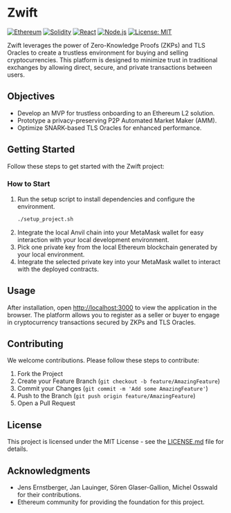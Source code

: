 # Zwift

[![Ethereum](https://img.shields.io/badge/Ethereum-L2-brightgreen)](https://ethereum.org/)
[![Solidity](https://img.shields.io/badge/Solidity-0.8.x-blue.svg)](https://soliditylang.org/)
[![React](https://img.shields.io/badge/React-17.x-61DAFB.svg)](https://reactjs.org/)
[![Node.js](https://img.shields.io/badge/Node.js-14.x-339933.svg)](https://nodejs.org/)
[![License: MIT](https://img.shields.io/badge/License-MIT-yellow.svg)](https://github.com/opex-research/zwift/blob/main/LICENSE)

Zwift leverages the power of Zero-Knowledge Proofs (ZKPs) and TLS Oracles to create a trustless environment for buying and selling cryptocurrencies. This platform is designed to minimize trust in traditional exchanges by allowing direct, secure, and private transactions between users.

## Objectives

- Develop an MVP for trustless onboarding to an Ethereum L2 solution.
- Prototype a privacy-preserving P2P Automated Market Maker (AMM).
- Optimize SNARK-based TLS Oracles for enhanced performance.

## Getting Started

Follow these steps to get started with the Zwift project:

### How to Start

1. Run the setup script to install dependencies and configure the environment.
    ```sh
    ./setup_project.sh
    ```
2. Integrate the local Anvil chain into your MetaMask wallet for easy interaction with your local development environment.
3. Pick one private key from the local Ethereum blockchain generated by your local environment.
4. Integrate the selected private key into your MetaMask wallet to interact with the deployed contracts.

## Usage

After installation, open [http://localhost:3000](http://localhost:3000) to view the application in the browser. The platform allows you to register as a seller or buyer to engage in cryptocurrency transactions secured by ZKPs and TLS Oracles.

## Contributing

We welcome contributions. Please follow these steps to contribute:

1. Fork the Project
2. Create your Feature Branch (`git checkout -b feature/AmazingFeature`)
3. Commit your Changes (`git commit -m 'Add some AmazingFeature'`)
4. Push to the Branch (`git push origin feature/AmazingFeature`)
5. Open a Pull Request

## License

This project is licensed under the MIT License - see the [LICENSE.md](LICENSE) file for details.

## Acknowledgments

- Jens Ernstberger, Jan Lauinger, Sören Glaser-Gallion, Michel Osswald for their contributions.
- Ethereum community for providing the foundation for this project.
